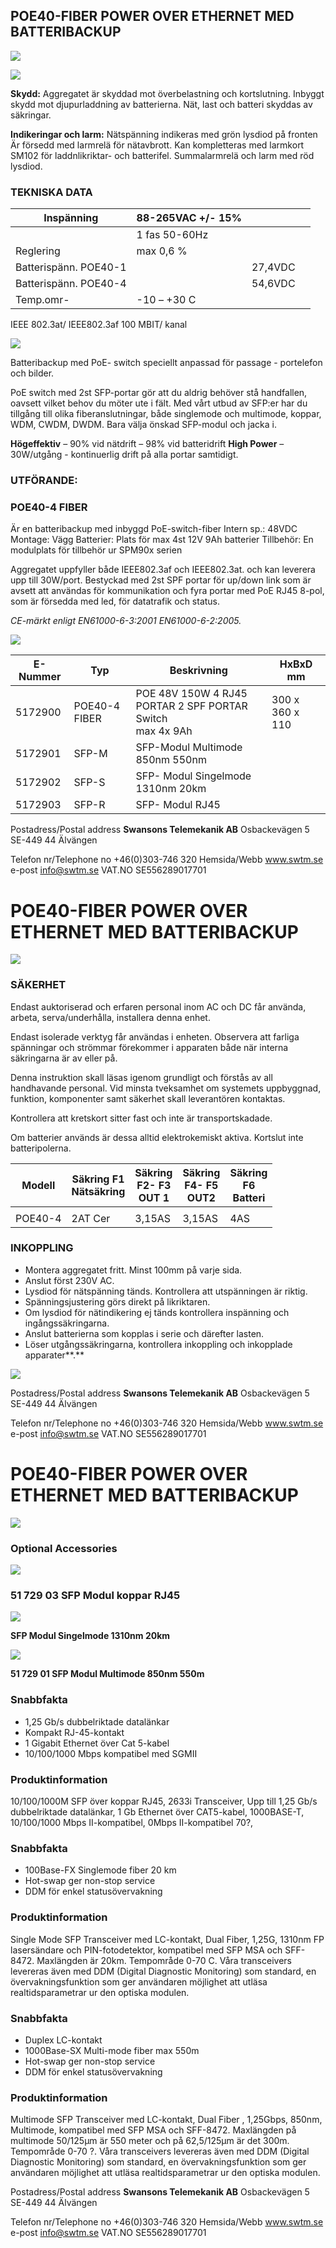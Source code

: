 ## **POE40-FIBER POWER OVER ETHERNET MED BATTERIBACKUP**

![](images/_page_0_Picture_2.jpeg)

![](images/_page_0_Picture_3.jpeg)

**Skydd:** Aggregatet är skyddad mot överbelastning och kortslutning. Inbyggt skydd mot djupurladdning av batterierna. Nät, last och batteri skyddas av säkringar.

**Indikeringar och larm:** Nätspänning indikeras med grön lysdiod på fronten Är försedd med larmrelä för nätavbrott. Kan kompletteras med larmkort SM102 för laddnlikriktar- och batterifel. Summalarmrelä och larm med röd lysdiod.

### **TEKNISKA DATA**

| Inspänning            | 88-265VAC +/- 15% |         |  |
|-----------------------|-------------------|---------|--|
|                       | 1 fas 50-60Hz     |         |  |
| Reglering             | max 0,6 %         |         |  |
| Batterispänn. POE40-1 |                   | 27,4VDC |  |
| Batterispänn. POE40-4 |                   | 54,6VDC |  |
| Temp.omr-             | -10 – +30 C       |         |  |

IEEE 802.3at/ IEEE802.3af 100 MBIT/ kanal

![](images/_page_0_Picture_9.jpeg)

Batteribackup med PoE- switch speciellt anpassad för passage - portelefon och bilder.

PoE switch med 2st SFP-portar gör att du aldrig behöver stå handfallen, oavsett vilket behov du möter ute i fält. Med vårt utbud av SFP:er har du tillgång till olika fiberanslutningar, både singlemode och multimode, koppar, WDM, CWDM, DWDM. Bara välja önskad SFP-modul och jacka i.

**Högeffektiv** – 90% vid nätdrift – 98% vid batteridrift **High Power** – 30W/utgång - kontinuerlig drift på alla portar samtidigt.

### **UTFÖRANDE:**

### **POE40-4 FIBER**

Är en batteribackup med inbyggd PoE-switch-fiber Intern sp.: 48VDC Montage: Vägg Batterier: Plats för max 4st 12V 9Ah batterier Tillbehör: En modulplats för tillbehör ur SPM90x serien

Aggregatet uppfyller både IEEE802.3af och IEEE802.3at. och kan leverera upp till 30W/port. Bestyckad med 2st SPF portar för up/down link som är avsett att användas för kommunikation och fyra portar med PoE RJ45 8-pol, som är försedda med led, för datatrafik och status.

*CE-märkt enligt EN61000-6-3:2001 EN61000-6-2:2005.*

![](images/_page_0_Picture_18.jpeg)

| E-Nummer | Typ           | Beskrivning                                                  | HxBxD mm        |
|----------|---------------|--------------------------------------------------------------|-----------------|
| 5172900  | POE40-4 FIBER | POE 48V 150W 4 RJ45 PORTAR 2 SPF PORTAR Switch<br>max 4x 9Ah | 300 x 360 x 110 |
| 5172901  | SFP-M         | SFP-Modul Multimode 850nm 550nm                              |                 |
| 5172902  | SFP-S         | SFP- Modul Singelmode 1310nm 20km                            |                 |
| 5172903  | SFP-R         | SFP- Modul RJ45                                              |                 |

Postadress/Postal address **Swansons Telemekanik AB**  Osbackevägen 5 SE-449 44 Älvängen

Telefon nr/Telephone no +46(0)303-746 320 Hemsida/Webb www.swtm.se e-post info@swtm.se VAT.NO SE556289017701

# **POE40-FIBER POWER OVER ETHERNET MED BATTERIBACKUP**

![](images/_page_1_Picture_2.jpeg)

### **SÄKERHET**

Endast auktoriserad och erfaren personal inom AC och DC får använda, arbeta, serva/underhålla, installera denna enhet.

Endast isolerade verktyg får användas i enheten. Observera att farliga spänningar och strömmar förekommer i apparaten både när interna säkringarna är av eller på.

Denna instruktion skall läsas igenom grundligt och förstås av all handhavande personal. Vid minsta tveksamhet om systemets uppbyggnad, funktion, komponenter samt säkerhet skall leverantören kontaktas.

Kontrollera att kretskort sitter fast och inte är transportskadade.

Om batterier används är dessa alltid elektrokemiskt aktiva. Kortslut inte batteripolerna.

| Modell  | Säkring F1<br>Nätsäkring | Säkring<br>F2- F3<br>OUT 1 | Säkring<br>F4- F5<br>OUT2 | Säkring<br>F6<br>Batteri |
|---------|--------------------------|----------------------------|---------------------------|--------------------------|
|         |                          |                            |                           |                          |
| POE40-4 | 2AT Cer                  | 3,15AS                     | 3,15AS                    | 4AS                      |

### **INKOPPLING**

- Montera aggregatet fritt. Minst 100mm på varje sida.
- Anslut först 230V AC.
- Lysdiod för nätspänning tänds. Kontrollera att utspänningen är riktig.
- Spänningsjustering görs direkt på likriktaren.
- Om lysdiod för nätindikering ej tänds kontrollera inspänning och ingångssäkringarna.
- Anslut batterierna som kopplas i serie och därefter lasten.
- Löser utgångssäkringarna, kontrollera inkoppling och inkopplade apparater**.**

![](images/_page_1_Figure_18.jpeg)

 

Postadress/Postal address **Swansons Telemekanik AB**  Osbackevägen 5 SE-449 44 Älvängen

Telefon nr/Telephone no +46(0)303-746 320 Hemsida/Webb www.swtm.se e-post info@swtm.se VAT.NO SE556289017701

# **POE40-FIBER POWER OVER ETHERNET MED BATTERIBACKUP**

![](images/_page_2_Picture_2.jpeg)

### **Optional Accessories**

![](images/_page_2_Picture_4.jpeg)

### **51 729 03 SFP Modul koppar RJ45**

![](images/_page_2_Picture_6.jpeg)

 **SFP Modul Singelmode 1310nm 20km** 

![](images/_page_2_Picture_8.jpeg)

**51 729 01 SFP Modul Multimode 850nm 550m**

### **Snabbfakta**

- 1,25 Gb/s dubbelriktade datalänkar
- Kompakt RJ-45-kontakt
- 1 Gigabit Ethernet över Cat 5-kabel
- 10/100/1000 Mbps kompatibel med SGMII

### **Produktinformation**

10/100/1000M SFP över koppar RJ45, 2633i Transceiver, Upp till 1,25 Gb/s dubbelriktade datalänkar, 1 Gb Ethernet över CAT5-kabel, 1000BASE-T, 10/100/1000 Mbps II-kompatibel, 0Mbps II-kompatibel 70?,

### **Snabbfakta**

- 100Base-FX Singlemode fiber 20 km
- Hot-swap ger non-stop service
- DDM för enkel statusövervakning

### **Produktinformation**

Single Mode SFP Transceiver med LC-kontakt, Dual Fiber, 1,25G, 1310nm FP lasersändare och PIN-fotodetektor, kompatibel med SFP MSA och SFF-8472. Maxlängden är 20km. Tempområde 0-70 C. Våra transceivers levereras även med DDM (Digital Diagnostic Monitoring) som standard, en övervakningsfunktion som ger användaren möjlighet att utläsa realtidsparametrar ur den optiska modulen.

### **Snabbfakta**

- Duplex LC-kontakt
- 1000Base-SX Multi-mode fiber max 550m
- Hot-swap ger non-stop service
- DDM för enkel statusövervakning

### **Produktinformation**

Multimode SFP Transceiver med LC-kontakt, Dual Fiber , 1,25Gbps, 850nm, Multimode, kompatibel med SFP MSA och SFF-8472. Maxlängden på multimode 50/125µm är 550 meter och på 62,5/125µm är det 300m. Tempområde 0-70 ?. Våra transceivers levereras även med DDM (Digital Diagnostic Monitoring) som standard, en övervakningsfunktion som ger användaren möjlighet att utläsa realtidsparametrar ur den optiska modulen.

Postadress/Postal address **Swansons Telemekanik AB**  Osbackevägen 5 SE-449 44 Älvängen

Telefon nr/Telephone no +46(0)303-746 320 Hemsida/Webb www.swtm.se e-post info@swtm.se VAT.NO SE556289017701